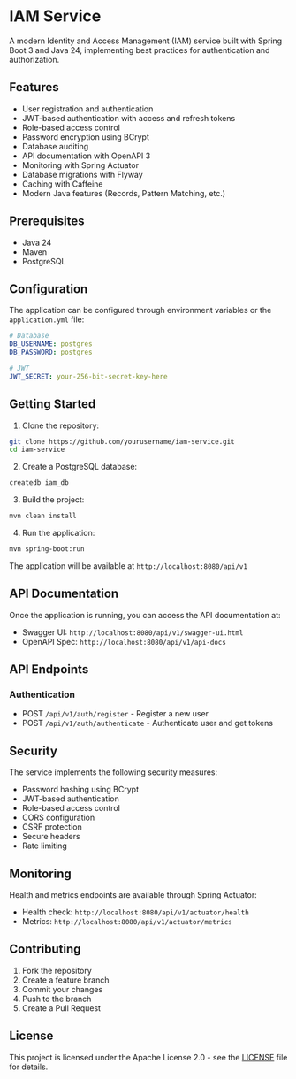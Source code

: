 # IAM Service

A modern Identity and Access Management (IAM) service built with Spring Boot 3 and Java 24, implementing best practices for authentication and authorization.

## Features

- User registration and authentication
- JWT-based authentication with access and refresh tokens
- Role-based access control
- Password encryption using BCrypt
- Database auditing
- API documentation with OpenAPI 3
- Monitoring with Spring Actuator
- Database migrations with Flyway
- Caching with Caffeine
- Modern Java features (Records, Pattern Matching, etc.)

## Prerequisites

- Java 24
- Maven
- PostgreSQL

## Configuration

The application can be configured through environment variables or the `application.yml` file:

```yaml
# Database
DB_USERNAME: postgres
DB_PASSWORD: postgres

# JWT
JWT_SECRET: your-256-bit-secret-key-here
```

## Getting Started

1. Clone the repository:
```bash
git clone https://github.com/yourusername/iam-service.git
cd iam-service
```

2. Create a PostgreSQL database:
```bash
createdb iam_db
```

3. Build the project:
```bash
mvn clean install
```

4. Run the application:
```bash
mvn spring-boot:run
```

The application will be available at `http://localhost:8080/api/v1`

## API Documentation

Once the application is running, you can access the API documentation at:
- Swagger UI: `http://localhost:8080/api/v1/swagger-ui.html`
- OpenAPI Spec: `http://localhost:8080/api/v1/api-docs`

## API Endpoints

### Authentication

- POST `/api/v1/auth/register` - Register a new user
- POST `/api/v1/auth/authenticate` - Authenticate user and get tokens

## Security

The service implements the following security measures:

- Password hashing using BCrypt
- JWT-based authentication
- Role-based access control
- CORS configuration
- CSRF protection
- Secure headers
- Rate limiting

## Monitoring

Health and metrics endpoints are available through Spring Actuator:

- Health check: `http://localhost:8080/api/v1/actuator/health`
- Metrics: `http://localhost:8080/api/v1/actuator/metrics`

## Contributing

1. Fork the repository
2. Create a feature branch
3. Commit your changes
4. Push to the branch
5. Create a Pull Request

## License

This project is licensed under the Apache License 2.0 - see the [LICENSE](LICENSE) file for details. 